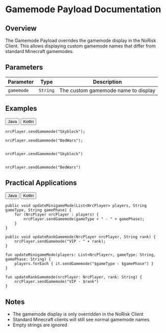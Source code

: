 # Gamemode Payload Documentation

## Overview
The Gamemode Payload overrides the gamemode display in the NoRisk Client. This allows displaying custom gamemode names that differ from standard Minecraft gamemodes.

## Parameters

| Parameter | Type | Description |
|-----------|------|-------------|
| `gamemode` | `String` | The custom gamemode name to display |

## Examples

<div class="code-tab-wrapper">
  <div class="code-tab-buttons">
    <button class="code-tab-button active" data-tab="java">Java</button>
    <button class="code-tab-button" data-tab="kotlin">Kotlin</button>
  </div>

  <div class="code-tab-content">
    <div class="code-tab-panel active" data-tab="java">
      <pre><code class="language-java">nrcPlayer.sendGamemode("Skyblock");</code></pre>
      <pre><code class="language-java">nrcPlayer.sendGamemode("BedWars");</code></pre>
    </div>
    <div class="code-tab-panel" data-tab="kotlin">
      <pre><code class="language-kotlin">
nrcPlayer.sendGamemode("Skyblock")</code></pre>
      <pre><code class="language-kotlin">
nrcPlayer.sendGamemode("BedWars")</code></pre>
    </div>
  </div>
</div>

## Practical Applications

<div class="code-tab-wrapper">
  <div class="code-tab-buttons">
    <button class="code-tab-button active" data-tab="java">Java</button>
    <button class="code-tab-button" data-tab="kotlin">Kotlin</button>
  </div>

  <div class="code-tab-content">
    <div class="code-tab-panel active" data-tab="java">
      <pre><code class="language-java">public void updateMinigameMode(List&lt;NrcPlayer&gt; players, String gameType, String gamePhase) {
    for (NrcPlayer nrcPlayer : players) {
        nrcPlayer.sendGamemode(gameType + " - " + gamePhase);
    }
}</code></pre>
      <pre><code class="language-java">public void updateRankGamemode(NrcPlayer nrcPlayer, String rank) {
    nrcPlayer.sendGamemode("VIP - " + rank);
}
</code></pre>
    </div>
    <div class="code-tab-panel" data-tab="kotlin">
      <pre><code class="language-kotlin">fun updateMinigameMode(players: List&lt;NrcPlayer&gt;, gameType: String, gamePhase: String) {
    players.forEach { it.sendGamemode("$gameType - $gamePhase") }
}</code></pre>
      <pre><code class="language-kotlin">fun updateRankGamemode(nrcPlayer: NrcPlayer, rank: String) {
    nrcPlayer.sendGamemode("VIP - $rank")
}
</code></pre>
    </div>
  </div>
</div>

## Notes
- The gamemode display is only overridden in the NoRisk Client
- Standard Minecraft clients will still see normal gamemode names
- Empty strings are ignored
